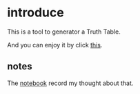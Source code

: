 # introduce

This is a tool to generator a Truth Table.

And you can enjoy it by click [this](https://bvanjoi.github.io/truth-table-generator/).

## notes

The [notebook](/notebook.md) record my thought about that.
